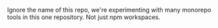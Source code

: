 Ignore the name of this repo, we're experimenting with many monorepo tools in this
one repository. Not just npm workspaces.
